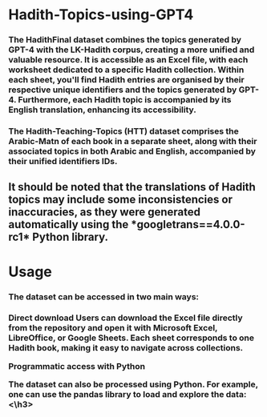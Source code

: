 # Hadith-Topics-using-GPT4
<h3> The HadithFinal dataset combines the topics generated by GPT-4 with the LK-Hadith corpus, creating a more unified and valuable resource. It is accessible as an Excel file, with each worksheet dedicated to a specific Hadith collection. Within each sheet, you'll find Hadith entries are organised by their respective unique identifiers and the topics generated by GPT-4. Furthermore, each Hadith topic is accompanied by its English translation, enhancing its accessibility.

 <h3> The Hadith-Teaching-Topics (HTT) dataset comprises the Arabic-Matn of each book in a separate sheet, along with their associated topics in both Arabic and English, accompanied by their unified identifiers IDs.

<h2> It should be noted that the translations of Hadith topics may include some inconsistencies or inaccuracies, as they were generated automatically using the *googletrans==4.0.0-rc1* Python library.

# Usage

### The dataset can be accessed in two main ways:

<h3> Direct download 
Users can download the Excel file directly from the repository and open it with Microsoft Excel, LibreOffice, or Google Sheets. Each sheet corresponds to one Hadith book, making it easy to navigate across collections.

Programmatic access with Python

The dataset can also be processed using Python. For example, one can use the pandas library to load and explore the data:<\h3>
